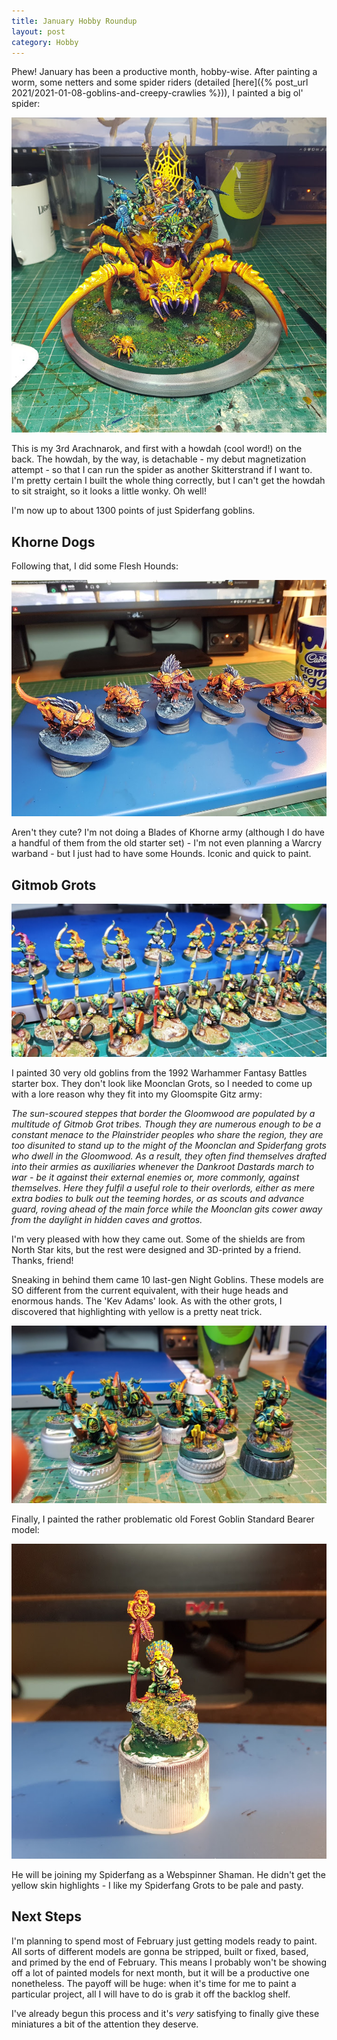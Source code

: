 ```yaml
---
title: January Hobby Roundup
layout: post
category: Hobby
---
```


Phew! January has been a productive month, hobby-wise. After painting a worm, some netters and some spider riders (detailed [here]({% post_url 2021/2021-01-08-goblins-and-creepy-crawlies %})), I painted a big ol' spider:

![](/images/hobby/2021/01/arachnarok.jpg)

This is my 3rd Arachnarok, and first with a howdah (cool word!) on the back. The howdah, by the way, is detachable - my debut magnetization attempt - so that I can run the spider as another Skitterstrand if I want to. I'm pretty certain I built the whole thing correctly, but I can't get the howdah to sit straight, so it looks a little wonky. Oh well!

I'm now up to about 1300 points of just Spiderfang goblins.

## Khorne Dogs

Following that, I did some Flesh Hounds:

![](/images/hobby/2021/01/flesh-hounds.jpg)

Aren't they cute? I'm not doing a Blades of Khorne army (although I do have a handful of them from the old starter set) - I'm not even planning a Warcry warband - but I just had to have some Hounds. Iconic and quick to paint.

## Gitmob Grots

![](/images/hobby/2021/01/grots.jpg)

I painted 30 very old goblins from the 1992 Warhammer Fantasy Battles starter box. They don't look like Moonclan Grots, so I needed to come up with a lore reason why they fit into my Gloomspite Gitz army:

*The sun-scoured steppes that border the Gloomwood are populated by a multitude of Gitmob Grot tribes. Though they are numerous enough to be a constant menace to the Plainstrider peoples who share the region, they are too disunited to stand up to the might of the Moonclan and Spiderfang grots who dwell in the Gloomwood. As a result, they often find themselves drafted into their armies as auxiliaries whenever the Dankroot Dastards march to war - be it against their external enemies or, more commonly, against themselves. Here they fulfil a useful role to their overlords, either as mere extra bodies to bulk out the teeming hordes, or as scouts and advance guard, roving ahead of the main force while the Moonclan gits cower away from the daylight in hidden caves and grottos.*

I'm very pleased with how they came out. Some of the shields are from North Star kits, but the rest were designed and 3D-printed by a friend. Thanks, friend!

Sneaking in behind them came 10 last-gen Night Goblins. These models are SO different from the current equivalent, with their huge heads and enormous hands. The 'Kev Adams' look. As with the other grots, I discovered that highlighting with yellow is a pretty neat trick.

![](/images/hobby/2021/01/old-night-gobs.jpg)

Finally, I painted the rather problematic old Forest Goblin Standard Bearer model:

![](/images/hobby/2021/01/forest-goblin.jpg)

He will be joining my Spiderfang as a Webspinner Shaman. He didn't get the yellow skin highlights - I like my Spiderfang Grots to be pale and pasty.

## Next Steps

I'm planning to spend most of February just getting models ready to paint. All sorts of different models are gonna be stripped, built or fixed, based, and primed by the end of February. This means I probably won't be showing off a lot of painted models for next month, but it will be a productive one nonetheless. The payoff will be huge: when it's time for me to paint a particular project, all I will have to do is grab it off the backlog shelf. 

I've already begun this process and it's *very* satisfying to finally give these miniatures a bit of the attention they deserve.




